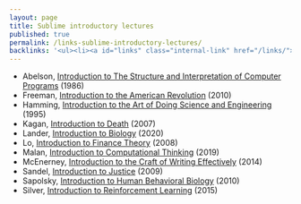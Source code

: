 ```yaml
---
layout: page
title: Sublime introductory lectures
published: true
permalink: /links-sublime-introductory-lectures/
backlinks: '<ul><li><a id="links" class="internal-link" href="/links/">Links</a></li><li><a id="newest" class="internal-link" href="/newest/">Newest</a></li></ul>'
---
```


* Abelson, [Introduction to The Structure and Interpretation of Computer Programs](https://www.youtube.com/watch?v=2Op3QLzMgSY) (1986)
* Freeman, [Introduction to the American Revolution](https://oyc.yale.edu/history/hist-116/lecture-1) (2010)
* Hamming, [Introduction to the Art of Doing Science and Engineering](https://www.youtube.com/watch?list=PL2FF649D0C4407B30&v=AD4b-52jtos) (1995)
* Kagan, [Introduction to Death](https://www.youtube.com/watch?v=p2J7wSuFRl8) (2007)
* Lander, [Introduction to Biology](https://www.youtube.com/watch?v=rS4wX1gxudI) (2020)
* Lo, [Introduction to Finance Theory](https://www.youtube.com/watch?v=HdHlfiOAJyE) (2008)
* Malan, [Introduction to Computational Thinking](https://www.youtube.com/watch?v=jjqgP9dpD1k) (2019)
* McEnerney, [Introduction to the Craft of Writing Effectively](https://www.youtube.com/watch?v=vtIzMaLkCaM) (2014)
* Sandel, [Introduction to Justice](https://www.youtube.com/watch?v=kBdfcR-8hEY) (2009)
* Sapolsky, [Introduction to Human Behavioral Biology](https://www.youtube.com/watch?v=NNnIGh9g6fA) (2010)
* Silver, [Introduction to Reinforcement Learning](https://www.youtube.com/watch?v=2pWv7GOvuf0) (2015)
